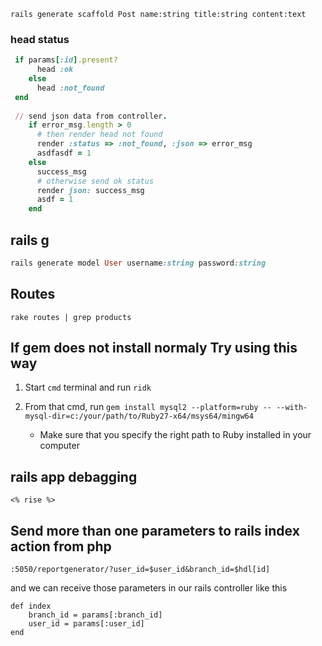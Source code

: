````rails
rails generate scaffold Post name:string title:string content:text
````

### head status
````ruby
 if params[:id].present?
      head :ok
    else
      head :not_found
 end
 
 // send json data from controller.
    if error_msg.length > 0
      # then render head not found
      render :status => :not_found, :json => error_msg
      asdfasdf = 1
    else
      success_msg
      # otherwise send ok status
      render json: success_msg
      asdf = 1
    end
````

## rails g

````ruby
rails generate model User username:string password:string
````

## Routes
````bsh
rake routes | grep products
````



## If gem does not install normaly Try using this way
1. Start  `cmd` terminal and run `ridk`

2. From that cmd, run `gem install mysql2 --platform=ruby -- --with-mysql-dir=c:/your/path/to/Ruby27-x64/msys64/mingw64`
   
   * Make sure that you specify the right path to Ruby installed in your computer

## rails app debagging
``
<% rise %>
``

## Send more than one parameters to rails index action from php

``:5050/reportgenerator/?user_id=$user_id&branch_id=$hdl[id]``

and we can receive those parameters in our rails controller like this 

````
def index
    branch_id = params[:branch_id]
    user_id = params[:user_id]
end
 ````
